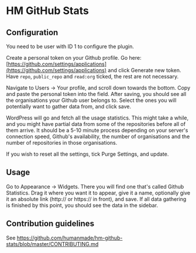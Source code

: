 # HM GitHub Stats

## Configuration
You need to be user with ID 1 to configure the plugin.

Create a personal token on your Github profile. Go here: [https://github.com/settings/applications](https://github.com/settings/applications) and click Generate new token. Have `repo`, `public_repo` and `read:org` ticked, the rest are not necessary.

Navigate to Users -> Your profile, and scroll down towards the bottom. Copy and paste the personal token into the field. After saving, you should see all the organisations your Github user belongs to. Select the ones you will potentially want to gather data from, and click save.

WordPress will go and fetch all the usage statistics. This might take a while, and you might have partial data from some of the repositories before all of them arrive. It should be a 5-10 minute process depending on your server's connection speed, Github's availability, the number of organisations and the number of repositories in those organisations.

If you wish to reset all the settings, tick Purge Settings, and update.

## Usage
Go to Appearance -> Widgets. There you will find one that's called Github Statistics. Drag it where you want it to appear, give it a name, optionally give it an absolute link (http:// or https:// in front), and save. If all data gathering is finished by this point, you should see the data in the sidebar.

## Contribution guidelines ##

See https://github.com/humanmade/hm-github-stats/blob/master/CONTRIBUTING.md